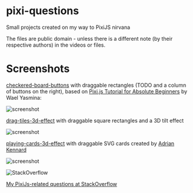pixi-questions
==========
Small projects created on my way to PixiJS nirvana

The files are public domain - unless there is a different note (by their respective authors) in the videos or files.

Screenshots
==========

[checkered-board-buttons](https://github.com/afarber/pixi-questions/tree/master/checkered-board-buttons) with draggable rectangles (TODO and a column of buttons on the right), based on [Pixi.js Tutorial for Absolute Beginners](https://youtube.com/watch?v=kkbzL5dXezU&list=PLjcjAqAnHd1ELH6j5RZaT2Ilvwj1sMCi6) by Wael Yasmina:

![screenshot](https://raw.github.com/afarber/pixi-questions/master/checkered-board-buttons/screenshot.gif)

[drag-tiles-3d-effect](https://github.com/afarber/pixi-questions/tree/master/drag-tiles-3d-effect) with draggable square rectangles and a 3D tilt effect

![screenshot](https://raw.github.com/afarber/pixi-questions/master/drag-tiles-3d-effect/screenshot.gif)

[playing-cards-3d-effect](https://github.com/afarber/pixi-questions/tree/master/playing-cards-3d-effect) with draggable SVG cards created by [Adrian Kennard](https://www.me.uk/cards/)

![screenshot](https://raw.github.com/afarber/pixi-questions/master/playing-cards-3d-effect/screenshot.gif)

![StackOverflow](http://stackoverflow.com/users/flair/165071.png)

[My PixiJs-related questions at StackOverflow](http://stackoverflow.com/search?q=user:165071+[pixijs])
